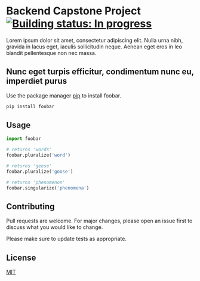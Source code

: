 # Backend Capstone Project [![Building status: In progress](https://img.shields.io/badge/Building%20status:-In%20Progress%3F-brightgreen.svg?style=flat)](https://github.com/johannes-xerxes-sz/backend-capstone-final/)

Lorem ipsum dolor sit amet, consectetur adipiscing elit. Nulla urna nibh, gravida in lacus eget, iaculis sollicitudin neque. Aenean eget eros in leo blandit pellentesque non nec massa. 

## Nunc eget turpis efficitur, condimentum nunc eu, imperdiet purus

Use the package manager [pip](https://pip.pypa.io/en/stable/) to install foobar.

```bash
pip install foobar
```

## Usage

```python
import foobar

# returns 'words'
foobar.pluralize('word')

# returns 'geese'
foobar.pluralize('goose')

# returns 'phenomenon'
foobar.singularize('phenomena')
```

## Contributing

Pull requests are welcome. For major changes, please open an issue first
to discuss what you would like to change.

Please make sure to update tests as appropriate.

## License

[MIT](https://choosealicense.com/licenses/mit/)
